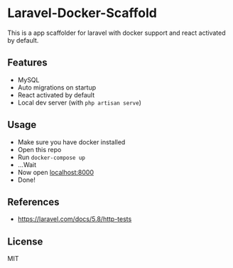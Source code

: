 # Laravel-Docker-Scaffold

This is a app scaffolder for laravel with docker support and react activated by default.

## Features
- MySQL
- Auto migrations on startup
- React activated by default
- Local dev server (with `php artisan serve`)

## Usage
- Make sure you have docker installed
- Open this repo
- Run `docker-compose up`
- ...Wait
- Now open [localhost:8000](localhost:8000)
- Done!

## References
- https://laravel.com/docs/5.8/http-tests

## License
MIT
